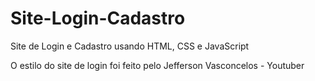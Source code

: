 # Site-Login-Cadastro
 Site de Login e Cadastro usando HTML, CSS e JavaScript

O estilo do site de login foi feito pelo Jefferson Vasconcelos - Youtuber
